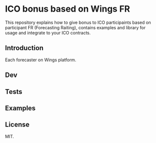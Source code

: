 # ICO bonus based on Wings FR

This repository explains how to give bonus to ICO participaints based on participant FR (Forecasting Raiting), contains examples and library for usage and integrate to your ICO contracts.

## Introduction

Each forecaster on Wings platform.

## Dev

## Tests

## Examples

## License

MIT.
